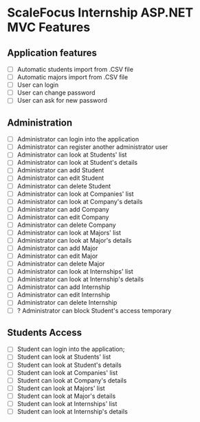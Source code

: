 # ScaleFocus Internship ASP.NET MVC Features

## Application features

- [ ] Automatic students import from .CSV file
- [ ] Automatic majors import from .CSV file
- [ ] User can login
- [ ] User can change password
- [ ] User can ask for new password 

## Administration

- [ ] Administrator can login into the application
- [ ] Administrator can register another administrator user
- [ ] Administrator can look at Students' list
- [ ] Administrator can look at Student's details
- [ ] Administrator can add Student
- [ ] Administrator can edit Student
- [ ] Administrator can delete Student
- [ ] Administrator can look at Companies' list
- [ ] Administrator can look at Company's details
- [ ] Administrator can add Company
- [ ] Administrator can edit Company
- [ ] Administrator can delete Company
- [ ] Administrator can look at Majors' list
- [ ] Administrator can look at Major's details
- [ ] Administrator can add Major
- [ ] Administrator can edit Major
- [ ] Administrator can delete Major
- [ ] Administrator can look at Internships' list
- [ ] Administrator can look at Internship's details
- [ ] Administrator can add Internship
- [ ] Administrator can edit Internship
- [ ] Administrator can delete Internship
- [ ] ? Administrator can block Student's access temporary

## Students Access

- [ ] Student can login into the application; 
- [ ] Student can look at Students' list
- [ ] Student can look at Student's details
- [ ] Student can look at Companies' list
- [ ] Student can look at Company's details
- [ ] Student can look at Majors' list
- [ ] Student can look at Major's details
- [ ] Student can look at Internships' list
- [ ] Student can look at Internship's details